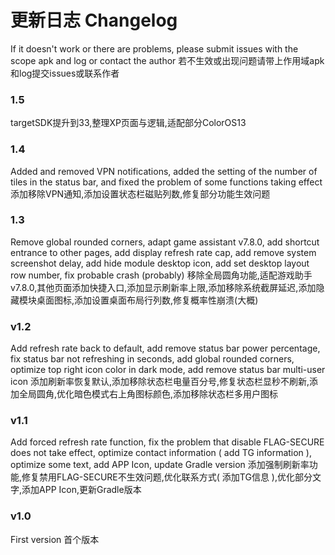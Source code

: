 # 更新日志 Changelog

If it doesn't work or there are problems, please submit issues with the scope apk and log or contact the author
若不生效或出现问题请带上作用域apk和log提交issues或联系作者

### 1.5
targetSDK提升到33,整理XP页面与逻辑,适配部分ColorOS13

### 1.4
Added and removed VPN notifications, added the setting of the number of tiles in the status bar, and fixed the problem of some functions taking effect
添加移除VPN通知,添加设置状态栏磁贴列数,修复部分功能生效问题

### 1.3
Remove global rounded corners, adapt game assistant v7.8.0, add shortcut entrance to other pages, add display refresh rate cap, add remove system screenshot delay, add hide module desktop icon, add set desktop layout row number, fix probable crash (probably)
移除全局圆角功能,适配游戏助手v7.8.0,其他页面添加快捷入口,添加显示刷新率上限,添加移除系统截屏延迟,添加隐藏模块桌面图标,添加设置桌面布局行列数,修复概率性崩溃(大概)

### v1.2
Add refresh rate back to default, add remove status bar power percentage, fix status bar not refreshing in seconds, add global rounded corners, optimize top right icon color in dark mode, add remove status bar multi-user icon
添加刷新率恢复默认,添加移除状态栏电量百分号,修复状态栏显秒不刷新,添加全局圆角,优化暗色模式右上角图标颜色,添加移除状态栏多用户图标

### v1.1
Add forced refresh rate function, fix the problem that disable FLAG-SECURE does not take effect, optimize contact information ( add TG information ), optimize some text, add APP Icon, update Gradle version
添加强制刷新率功能,修复禁用FLAG-SECURE不生效问题,优化联系方式( 添加TG信息 ),优化部分文字,添加APP Icon,更新Gradle版本

### v1.0
First version
首个版本